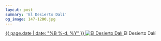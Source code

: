 ```yaml
---
layout: post
summary: 'El Desierto Dalí'
og_image: 147-1280.jpg
---
```


<p>
 <time>
  <a href="/147">
   {{ page.date | date: "%B %-d, %Y" }}
  </a>
 </time>
 <a href="/147">
  <img alt="El Desierto Dalí" data-taken="11/7/2013" sizes="(min-width: 700px) 50vw, calc(100vw - 2rem)" src="{{ site.assets_url }}/147-640.jpg" srcset="{{ site.assets_url }}/147-1280.jpg 1280w, {{ site.assets_url }}/147-960.jpg 960w, {{ site.assets_url }}/147-640.jpg 640w, {{ site.assets_url }}/147-320.jpg 320w"/>
 </a>
 <span>
  El Desierto Dalí
 </span>
</p>
